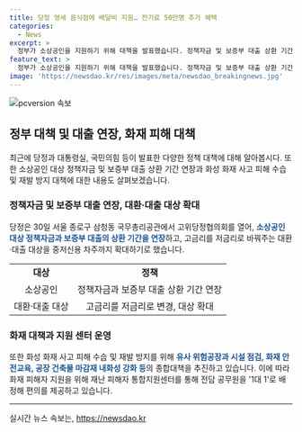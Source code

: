 ```yaml
---
title: 당정 영세 음식점에 배달비 지원… 전기료 50만명 추가 혜택
categories:
  - News
excerpt: >
  정부가 소상공인을 지원하기 위해 대책을 발표했습니다. 정책자금 및 보증부 대출 상환 기간 연장과 고금리 대환·대출 대상 확대 등이 포함됐으며, 화성 화재 사고 피해 수습과 재발 방지를 위한 대책도 발표됐습니다. 인구전략기획부 신설과 소상공인을 위한 지원 방안 검토 등이 이뤄졌습니다. 해당 내용은 7월에 발의될 예정입니다. 때문에 다양한 사업을 위한 기본법 개정안 발의와 정부조직 개편 방안에 대한 브리핑도 진행될 예정입니다.
feature_text: >
  정부가 소상공인을 지원하기 위해 대책을 발표했습니다. 정책자금 및 보증부 대출 상환 기간 연장과 고금리 대환·대출 대상 확대 등이 포함됐으며, 화성 화재 사고 피해 수습과 재발 방지를 위한 대책도 발표됐습니다. 인구전략기획부 신설과 소상공인을 위한 지원 방안 검토 등이 이뤄졌습니다. 해당 내용은 7월에 발의될 예정입니다. 때문에 다양한 사업을 위한 기본법 개정안 발의와 정부조직 개편 방안에 대한 브리핑도 진행될 예정입니다.
image: 'https://newsdao.kr/res/images/meta/newsdao_breakingnews.jpg'
---
```


<p><img src="https://newsdao.kr/res/images/meta/newsdao_breakingnews.jpg" alt="pcversion 속보" /></p>

<h2 data-ke-size="size26">정부 대책 및 대출 연장, 화재 피해 대책</h2>

<p data-ke-size="size16">최근에 당정과 대통령실, 국민의힘 등이 발표한 다양한 정책 대책에 대해 알아봅시다. 또한 소상공인 대상 정책자금 및 보증부 대출 상환 기간 연장과 화성 화재 사고 피해 수습 및 재발 방지 대책에 대한 내용도 살펴보겠습니다.</p>

<h3>정책자금 및 보증부 대출 연장, 대환·대출 대상 확대</h3>

<p data-ke-size="size16">당정은 30일 서울 종로구 삼청동 국무총리공관에서 고위당정협의회를 열어, <b><span style="color: #1a5490;">소상공인 대상 정책자금과 보증부 대출의 상환 기간을 연장</span></b>하고, 고금리를 저금리로 바꿔주는 대환·대출 대상을 중저신용 차주까지 확대하기로 했습니다.</p>

<table>
    <tr>
        <td style="text-align: center; height: 17px;"><b>대상</b></td>
        <td style="text-align: center; height: 17px;"><b>정책</b></td>
    </tr>
    <tr>
        <td style="text-align: center;">소상공인</td>
        <td style="text-align: center;">정책자금과 보증부 대출 상환 기간 연장</td>
    </tr>
    <tr>
        <td style="text-align: center;">대환·대출 대상</td>
        <td style="text-align: center;">고금리를 저금리로 변경, 대상 확대</td>
    </tr>
</table>

<h3>화재 대책과 지원 센터 운영</h3>

<p data-ke-size="size16">또한 화성 화재 사고 피해 수습 및 재발 방지를 위해 <b><span style="color: #1a5490;">유사 위험공장과 시설 점검, 화재 안전교육, 공장 건축물 마감재 내화성 강화 등</span></b>의 종합대책을 추진하고 있습니다. 이에 따라 화재 피해자 지원을 위해 재난 피해자 통합지원센터를 통해 전담 공무원을 '1대 1'로 배정해 편의를 제공하고 있습니다.</p>

<hr>

<p data-ke-size="size16"></p>
실시간 뉴스 속보는, <a href="https://newsdao.kr" rel="dofollow">https://newsdao.kr</a>


